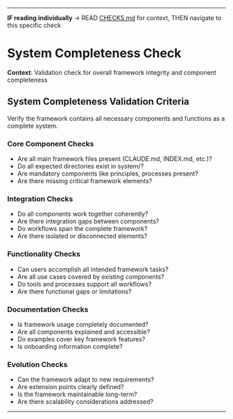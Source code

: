 ---

**IF reading individually** → READ [CHECKS.md](../CHECKS.md#quality-checks) for context, THEN navigate to this specific check


# System Completeness Check

**Context**: Validation check for overall framework integrity and component completeness

## System Completeness Validation Criteria

Verify the framework contains all necessary components and functions as a complete system.

### Core Component Checks
- Are all main framework files present (CLAUDE.md, INDEX.md, etc.)?
- Do all expected directories exist in system/?
- Are mandatory components like principles, processes present?
- Are there missing critical framework elements?

### Integration Checks
- Do all components work together coherently?
- Are there integration gaps between components?
- Do workflows span the complete framework?
- Are there isolated or disconnected elements?

### Functionality Checks
- Can users accomplish all intended framework tasks?
- Are all use cases covered by existing components?
- Do tools and processes support all workflows?
- Are there functional gaps or limitations?

### Documentation Checks
- Is framework usage completely documented?
- Are all components explained and accessible?
- Do examples cover key framework features?
- Is onboarding information complete?

### Evolution Checks
- Can the framework adapt to new requirements?
- Are extension points clearly defined?
- Is the framework maintainable long-term?
- Are there scalability considerations addressed?

---